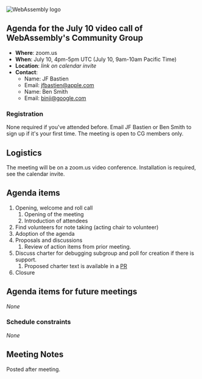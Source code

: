 ![WebAssembly logo](/images/WebAssembly.png)

## Agenda for the July 10 video call of WebAssembly's Community Group

- **Where**: zoom.us
- **When**: July 10, 4pm-5pm UTC (July 10, 9am-10am Pacific Time)
- **Location**: *link on calendar invite*
- **Contact**:
    - Name: JF Bastien
    - Email: jfbastien@apple.com
    - Name: Ben Smith
    - Email: binji@google.com

### Registration

None required if you've attended before. Email JF Bastien or Ben Smith to sign
up if it's your first time. The meeting is open to CG members only.

## Logistics

The meeting will be on a zoom.us video conference.
Installation is required, see the calendar invite.

## Agenda items

1. Opening, welcome and roll call
    1. Opening of the meeting
    1. Introduction of attendees
1. Find volunteers for note taking (acting chair to volunteer)
1. Adoption of the agenda
1. Proposals and discussions
    1. Review of action items from prior meeting.
1. Discuss charter for debugging subgroup and poll for creation if there is support.
    1. Proposed charter text is available in a [PR](https://github.com/WebAssembly/meetings/pull/271)
1. Closure

## Agenda items for future meetings

*None*

### Schedule constraints

*None*

## Meeting Notes

Posted after meeting.
